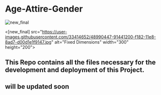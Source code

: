 # Age-Attire-Gender

![new_final](https://user-images.githubusercontent.com/33414652/48990447-91441200-f182-11e8-8ad7-d00d1e1f9147.jpg)

<[new_final] src="https://user-images.githubusercontent.com/33414652/48990447-91441200-f182-11e8-8ad7-d00d1e1f9147.jpg" alt="Fixed Dimensions" width="300" height="200">

## This Repo contains all the files necessary for the development and deployment of this Project.



## will be updated soon
